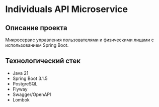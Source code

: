 # Individuals API Microservice

## Описание проекта
Микросервис управления пользователями и физическими лицами с использованием Spring Boot.

## Технологический стек
- Java 21
- Spring Boot 3.1.5
- PostgreSQL
- Flyway
- Swagger/OpenAPI
- Lombok



